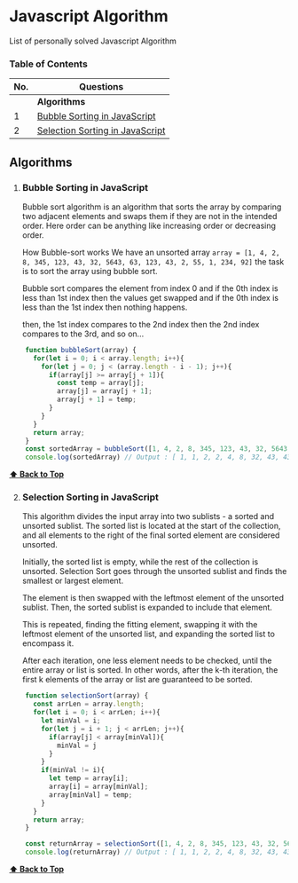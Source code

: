 # Javascript Algorithm
List of personally solved Javascript Algorithm

### Table of Contents

| No. | Questions |
| --- | --------- |
|   | **Algorithms** |
|1  | [Bubble Sorting in JavaScript](#bubble-sort) |
|2  | [Selection Sorting in JavaScript](#selection-sort) |

## Algorithms
    
1. ### Bubble Sorting in JavaScript

    Bubble sort algorithm is an algorithm that sorts the array by comparing two adjacent elements and swaps them if they are not in the intended order. Here order can be anything like increasing order or decreasing order.

    How Bubble-sort works
    We have an unsorted array `array = [1, 4, 2, 8, 345, 123, 43, 32, 5643, 63, 123, 43, 2, 55, 1, 234, 92]` the task is to sort the array using bubble sort. 

    Bubble sort compares the element from index 0 and if the 0th index is less than 1st index then the values get swapped and if the 0th index is less than the 1st index then nothing happens.

    then, the 1st index compares to the 2nd index then the 2nd index compares to the 3rd, and so on…
    
```javascript
    function bubbleSort(array) {
      for(let i = 0; i < array.length; i++){
        for(let j = 0; j < (array.length - i - 1); j++){
          if(array[j] >= array[j + 1]){
            const temp = array[j];
            array[j] = array[j + 1];
            array[j + 1] = temp;
          }
        }
      }
      return array;
    }
    const sortedArray = bubbleSort([1, 4, 2, 8, 345, 123, 43, 32, 5643, 63, 123, 43, 2, 55, 1, 234, 92]);
    console.log(sortedArray) // Output : [ 1, 1, 2, 2, 4, 8, 32, 43, 43, 55, 63, 92, 123, 123, 234, 345, 5643 ]
```

   **[⬆ Back to Top](#table-of-contents)**

2. ### Selection Sorting in JavaScript

    This algorithm divides the input array into two sublists - a sorted and unsorted sublist. The sorted list is located at the start of the collection, and all elements to the right of the final sorted element are considered unsorted.

    Initially, the sorted list is empty, while the rest of the collection is unsorted. Selection Sort goes through the unsorted sublist and finds the smallest or largest element.

    The element is then swapped with the leftmost element of the unsorted sublist. Then, the sorted sublist is expanded to include that element.

    This is repeated, finding the fitting element, swapping it with the leftmost element of the unsorted list, and expanding the sorted list to encompass it.

    After each iteration, one less element needs to be checked, until the entire array or list is sorted. In other words, after the k-th iteration, the first k elements of the array or list are guaranteed to be sorted.
    
```javascript
    function selectionSort(array) {
      const arrLen = array.length;
      for(let i = 0; i < arrLen; i++){
        let minVal = i;
        for(let j = i + 1; j < arrLen; j++){
          if(array[j] < array[minVal]){
            minVal = j
          }
        }
        if(minVal != i){
          let temp = array[i];
          array[i] = array[minVal];
          array[minVal] = temp;
        }
      }
      return array;
    }

    const returnArray = selectionSort([1, 4, 2, 8, 345, 123, 43, 32, 5643, 63, 123, 43, 2, 55, 1, 234, 92]);
    console.log(returnArray) // Output : [ 1, 1, 2, 2, 4, 8, 32, 43, 43, 55, 63, 92, 123, 123, 234, 345, 5643 ]
```

   **[⬆ Back to Top](#table-of-contents)**
